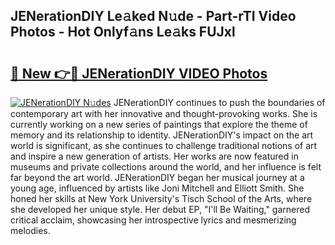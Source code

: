 ## JENerationDIY Le𝚊ked N𝚞de - Part-rTI Video Photos - Hot Onlyf𝚊ns Le𝚊ks FUJxl

# <h2><a href="http://ab7137.deff.icu/?id=JENerationDIY">🔗 New 👉🔴 JENerationDIY VIDEO Photos</a></h2>

[![JENerationDIY N𝚞des](https://i.imgur.com/rIISA9y.gif)](http://ab7137.deff.icu/?id=JENerationDIY)
JENerationDIY continues to push the boundaries of contemporary art with her innovative and thought-provoking works. She is currently working on a new series of paintings that explore the theme of memory and its relationship to identity. JENerationDIY's impact on the art world is significant, as she continues to challenge traditional notions of art and inspire a new generation of artists. Her works are now featured in museums and private collections around the world, and her influence is felt far beyond the art world. JENerationDIY began her musical journey at a young age, influenced by artists like Joni Mitchell and Elliott Smith. She honed her skills at New York University's Tisch School of the Arts, where she developed her unique style. Her debut EP, "I'll Be Waiting," garnered critical acclaim, showcasing her introspective lyrics and mesmerizing melodies.
